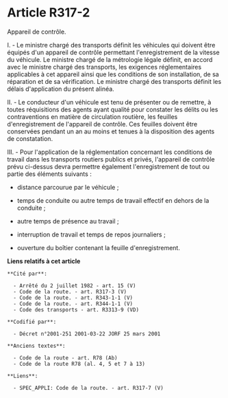 # Article R317-2

Appareil de contrôle.

I. - Le ministre chargé des transports définit les véhicules qui doivent être équipés d'un appareil de contrôle permettant
l'enregistrement de la vitesse du véhicule. Le ministre chargé de la métrologie légale définit, en accord avec le ministre
chargé des transports, les exigences réglementaires applicables à cet appareil ainsi que les conditions de son installation,
de sa réparation et de sa vérification. Le ministre chargé des transports définit les délais d'application du présent alinéa.

II. - Le conducteur d'un véhicule est tenu de présenter ou de remettre, à toutes réquisitions des agents ayant qualité pour
constater les délits ou les contraventions en matière de circulation routière, les feuilles d'enregistrement de l'appareil de
contrôle. Ces feuilles doivent être conservées pendant un an au moins et tenues à la disposition des agents de constatation.

III. - Pour l'application de la réglementation concernant les conditions de travail dans les transports routiers publics et
privés, l'appareil de contrôle prévu ci-dessus devra permettre également l'enregistrement de tout ou partie des éléments
suivants :

- distance parcourue par le véhicule ;

- temps de conduite ou autre temps de travail effectif en dehors de la conduite ;

- autre temps de présence au travail ;

- interruption de travail et temps de repos journaliers ;

- ouverture du boîtier contenant la feuille d'enregistrement.

**Liens relatifs à cet article**

	**Cité par**:

	  - Arrêté du 2 juillet 1982 - art. 15 (V)
	  - Code de la route. - art. R317-3 (V)
	  - Code de la route. - art. R343-1-1 (V)
	  - Code de la route. - art. R344-1-1 (V)
	  - Code des transports - art. R3313-9 (VD)

	**Codifié par**:

	  - Décret n°2001-251 2001-03-22 JORF 25 mars 2001

	**Anciens textes**:

	  - Code de la route - art. R78 (Ab)
	  - Code de la route R78 (al. 4, 5 et 7 à 13)

	**Liens**:

	  - SPEC_APPLI: Code de la route. - art. R317-7 (V)
